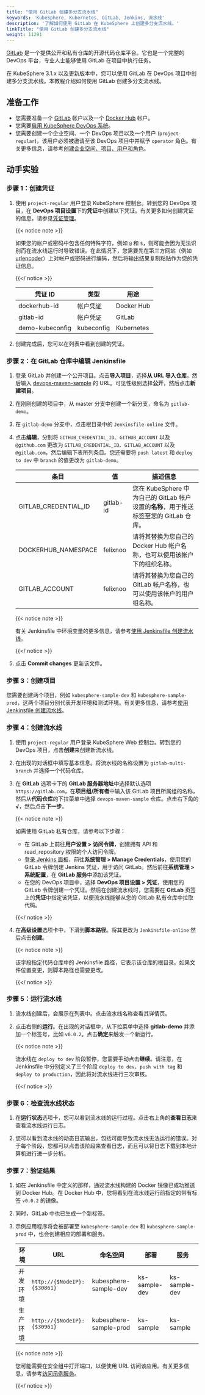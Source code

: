 ```yaml
---
title: "使用 GitLab 创建多分支流水线"
keywords: 'KubeSphere, Kubernetes, GitLab, Jenkins, 流水线'
description: '了解如何使用 GitLab 在 KubeSphere 上创建多分支流水线。'
linkTitle: "使用 GitLab 创建多分支流水线"
weight: 11291
---
```


[GitLab](https://about.gitlab.com/) 是一个提供公开和私有仓库的开源代码仓库平台。它也是一个完整的 DevOps 平台，专业人士能够使用 GitLab 在项目中执行任务。

在 KubeSphere 3.1.x 以及更新版本中，您可以使用 GitLab 在 DevOps 项目中创建多分支流水线。本教程介绍如何使用 GitLab 创建多分支流水线。

## 准备工作

- 您需要准备一个 [GitLab](https://gitlab.com/users/sign_in) 帐户以及一个 [Docker Hub](https://hub.docker.com/) 帐户。
- 您需要[启用 KubeSphere DevOps 系统](../../../pluggable-components/devops/)。
- 您需要创建一个企业空间、一个 DevOps 项目以及一个用户 (`project-regular`)，该用户必须被邀请至该 DevOps 项目中并赋予 `operator` 角色。有关更多信息，请参考[创建企业空间、项目、用户和角色](../../../quick-start/create-workspace-and-project/)。

## 动手实验

### 步骤 1：创建凭证

1. 使用 `project-regular` 用户登录 KubeSphere 控制台。转到您的 DevOps 项目，在 **DevOps 项目设置**下的**凭证**中创建以下凭证。有关更多如何创建凭证的信息，请参见[凭证管理](../../../devops-user-guide/how-to-use/credential-management/)。

   {{< notice note >}}

   如果您的帐户或密码中包含任何特殊字符，例如 `@` 和 `$`，则可能会因为无法识别而在流水线运行时导致错误。在此情况下，您需要先在第三方网站（例如 [urlencoder](https://www.urlencoder.org/)）上对帐户或密码进行编码，然后将输出结果复制粘贴作为您的凭证信息。

   {{</ notice >}} 

   | 凭证 ID         | 类型       | 用途       |
   | --------------- | ---------- | ---------- |
   | dockerhub-id    | 帐户凭证   | Docker Hub |
   | gitlab-id       | 帐户凭证   | GitLab     |
   | demo-kubeconfig | kubeconfig | Kubernetes |

2. 创建完成后，您可以在列表中看到创建的凭证。

### 步骤 2：在 GitLab 仓库中编辑 Jenkinsfile

1. 登录 GitLab 并创建一个公开项目。点击**导入项目**，选择**从 URL 导入仓库**，然后输入 [devops-maven-sample](https://github.com/kubesphere/devops-maven-sample) 的 URL。可见性级别选择**公开**，然后点击**新建项目**。

2. 在刚刚创建的项目中，从 master 分支中创建一个新分支，命名为 `gitlab-demo`。

3. 在 `gitlab-demo` 分支中，点击根目录中的 `Jenkinsfile-online` 文件。

4. 点击**编辑**，分别将 `GITHUB_CREDENTIAL_ID`、`GITHUB_ACCOUNT` 以及 `@github.com` 更改为 `GITLAB_CREDENTIAL_ID`、`GITLAB_ACCOUNT` 以及 `@gitlab.com`，然后编辑下表所列条目。您还需要将 `push latest` 和 `deploy to dev` 中 `branch` 的值更改为 `gitlab-demo`。

   | 条目                 | 值        | 描述信息                                                     |
   | -------------------- | --------- | ------------------------------------------------------------ |
   | GITLAB_CREDENTIAL_ID | gitlab-id | 您在 KubeSphere 中为自己的 GitLab 帐户设置的**名称**，用于推送标签至您的 GitLab 仓库。 |
   | DOCKERHUB_NAMESPACE  | felixnoo  | 请将其替换为您自己的 Docker Hub 帐户名称，也可以使用该帐户下的组织名称。 |
   | GITLAB_ACCOUNT       | felixnoo  | 请将其替换为您自己的 GitLab 帐户名称，也可以使用该帐户的用户组名称。 |

   {{< notice note >}}

   有关 Jenkinsfile 中环境变量的更多信息，请参考[使用 Jenkinsfile 创建流水线](../create-a-pipeline-using-jenkinsfile/#步骤-2在-github-仓库中修改-jenkinsfile)。

   {{</ notice >}}

5. 点击 **Commit changes** 更新该文件。

### 步骤 3：创建项目

您需要创建两个项目，例如 `kubesphere-sample-dev` 和 `kubesphere-sample-prod`，这两个项目分别代表开发环境和测试环境。有关更多信息，请参考[使用 Jenkinsfile 创建流水线](../create-a-pipeline-using-jenkinsfile/#步骤-3创建项目)。

### 步骤 4：创建流水线

1. 使用 `project-regular` 用户登录 KubeSphere Web 控制台。转到您的 DevOps 项目，点击**创建**来创建新流水线。

2. 在出现的对话框中填写基本信息。将流水线的名称设置为 `gitlab-multi-branch` 并选择一个代码仓库。

3. 在 **GitLab** 选项卡下的 **GitLab 服务器地址**中选择默认选项 `https://gitlab.com`，在**项目组/所有者**中输入该 GitLab 项目所属组的名称，然后从**代码仓库**的下拉菜单中选择 `devops-maven-sample` 仓库。点击右下角的 **√**，然后点击**下一步**。

   {{< notice note >}}

   如需使用 GitLab 私有仓库，请参考以下步骤：

   - 在 GitLab 上前往**用户设置 > 访问令牌**，创建拥有 API 和 read_repository 权限的个人访问令牌。
   - [登录 Jenkins 面板](../jenkins-setting/#登录-jenkins-查看配置)，前往**系统管理 > Manage Credentials**，使用您的 GitLab 令牌创建 Jenkins 凭证，用于访问 GitLab。然后前往**系统管理 > 系统配置**，在 **GitLab 服务**中添加该凭证。
   - 在您的 DevOps 项目中，选择 **DevOps 项目设置 > 凭证**，使用您的 GitLab 令牌创建一个凭证。然后在创建流水线时，您需要在 **GitLab** 页签上的**凭证**中指定该凭证，以便流水线能够从您的 GitLab 私有仓库中拉取代码。

   {{</ notice >}}

4. 在**高级设置**选项卡中，下滑到**脚本路径**。将其更改为 `Jenkinsfile-online` 然后点击**创建**。

   {{< notice note >}}

   该字段指定代码仓库中的 Jenkinsfile 路径，它表示该仓库的根目录。如果文件位置变更，则脚本路径也需要更改。

   {{</ notice >}}

### 步骤 5：运行流水线

1. 流水线创建后，会展示在列表中。点击流水线名称查看其详情页。

2. 点击右侧的**运行**。在出现的对话框中，从下拉菜单中选择 **gitlab-demo** 并添加一个标签号，比如 `v0.0.2`。点击**确定**来触发一个新运行。

   {{< notice note >}}

   流水线在 `deploy to dev` 阶段暂停，您需要手动点击**继续**。请注意，在 Jenkinsfile 中分别定义了三个阶段 `deploy to dev`、`push with tag` 和 `deploy to production`，因此将对流水线进行三次审核。

   {{</ notice >}}

### 步骤 6：检查流水线状态

1. 在**运行状态**选项卡，您可以看到流水线的运行过程。点击右上角的**查看日志**来查看流水线运行日志。

2. 您可以看到流水线的动态日志输出，包括可能导致流水线无法运行的错误。对于每个阶段，您都可以点击该阶段来查看日志，而且可以将日志下载到本地计算机进行进一步分析。

### 步骤 7：验证结果

1. 如在 Jenkinsfile 中定义的那样，通过流水线构建的 Docker 镜像已成功推送到 Docker Hub。在 Docker Hub 中，您将看到在流水线运行前指定的带有标签 `v0.0.2` 的镜像。

2. 同时，GitLab 中也已生成一个新标签。

3. 示例应用程序将会被部署至 `kubesphere-sample-dev` 和 `kubesphere-sample-prod` 中，也会创建相应的部署和服务。

   | 环境     | URL                         | 命名空间               | 部署          | 服务          |
   | -------- | --------------------------- | ---------------------- | ------------- | ------------- |
   | 开发环境 | `http://{$NodeIP}:{$30861}` | kubesphere-sample-dev  | ks-sample-dev | ks-sample-dev |
   | 生产环境 | `http://{$NodeIP}:{$30961}` | kubesphere-sample-prod | ks-sample     | ks-sample     |

   {{< notice note >}}

   您可能需要在安全组中打开端口，以便使用 URL 访问该应用。有关更多信息，请参考[访问示例服务](../create-a-pipeline-using-jenkinsfile/#步骤-8访问示例服务)。

   {{</ notice >}}

